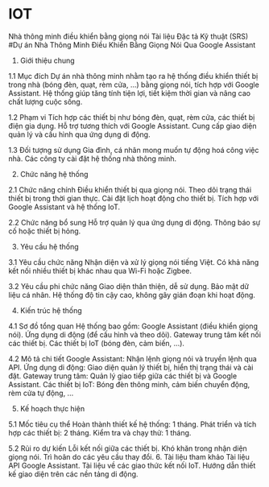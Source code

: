 # IOT
Nhà thông minh điều khiển bằng giọng nói
Tài liệu Đặc tả Kỹ thuật (SRS) 
#Dự án Nhà Thông Minh Điều Khiển Bằng Giọng Nói Qua Google Assistant
1. Giới thiệu chung

1.1 Mục đích
Dự án nhà thông minh nhằm tạo ra hệ thống điều khiển thiết bị trong nhà (bóng đèn, quạt, rèm cửa, ...) bằng giọng nói, tích hợp với Google Assistant. Hệ thống giúp tăng tính tiện lợi, tiết kiệm thời gian và nâng cao chất lượng cuộc sống.

1.2 Phạm vi
Tích hợp các thiết bị như bóng đèn, quạt, rèm cửa, các thiết bị điện gia dụng.
Hỗ trợ tương thích với Google Assistant.
Cung cấp giao diện quản lý và cấu hình qua ứng dụng di động.

1.3 Đối tượng sử dụng
Gia đình, cá nhân mong muốn tự động hoá công việc nhà.
Các công ty cài đặt hệ thống nhà thông minh.

2. Chức năng hệ thống

2.1 Chức năng chính
Điều khiển thiết bị qua giọng nói.
Theo dõi trạng thái thiết bị trong thời gian thực.
Cài đặt lịch hoạt động cho thiết bị.
Tích hợp với Google Assistant và hệ thống IoT.

2.2 Chức năng bổ sung
Hỗ trợ quản lý qua ứng dụng di động.
Thông báo sự cố hoặc thiết bị hỏng.

3. Yêu cầu hệ thống

3.1 Yêu cầu chức năng
Nhận diện và xử lý giọng nói tiếng Việt.
Có khả năng kết nối nhiều thiết bị khác nhau qua Wi-Fi hoặc Zigbee.

3.2 Yêu cầu phi chức năng
Giao diện thân thiện, dễ sử dụng.
Bảo mật dữ liệu cá nhân.
Hệ thống độ tin cậy cao, không gây gián đoạn khi hoạt động.

4. Kiến trúc hệ thống

4.1 Sơ đồ tổng quan
Hệ thống bao gồm:
Google Assistant (điều khiển giọng nói).
Ứng dụng di động (để cấu hình và theo dõi).
Gateway trung tâm kết nối các thiết bị.
Các thiết bị IoT (bóng đèn, cảm biến, ...).

4.2 Mô tả chi tiết
Google Assistant: Nhận lệnh giọng nói và truyền lệnh qua API.
Ứng dụng di động: Giao diện quản lý thiết bị, hiển thị trạng thái và cài đặt.
Gateway trung tâm: Quản lý giao tiếp giữa các thiết bị và Google Assistant.
Các thiết bị IoT: Bóng đèn thông minh, cảm biến chuyển động, rèm cửa tự động, ...

5. Kế hoạch thực hiện

5.1 Mốc tiêu cụ thể
Hoàn thành thiết kế hệ thống: 1 tháng.
Phát triển và tích hợp các thiết bị: 2 tháng.
Kiểm tra và chạy thử: 1 tháng.

5.2 Rủi ro dự kiến
Lỗi kết nối giữa các thiết bị.
Khó khăn trong nhận diện giọng nói.
Trì hoãn do các yêu cầu thay đổi.
6. Tài liệu tham khảo
Tài liệu API Google Assistant.
Tài liệu về các giao thức kết nối IoT.
Hướng dẫn thiết kế giao diện trên các nền tảng di động.
